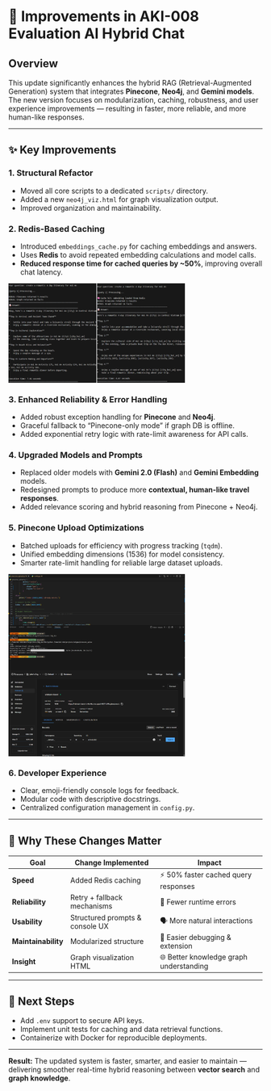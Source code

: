 # 🧠 Improvements in AKI-008 Evaluation AI Hybrid Chat

## Overview

This update significantly enhances the hybrid RAG (Retrieval-Augmented Generation) system that integrates **Pinecone**, **Neo4j**, and **Gemini models**. The new version focuses on modularization, caching, robustness, and user experience improvements — resulting in faster, more reliable, and more human-like responses.

---

## ✨ Key Improvements

### 1. Structural Refactor

- Moved all core scripts to a dedicated `scripts/` directory.
- Added a new `neo4j_viz.html` for graph visualization output.
- Improved organization and maintainability.

### 2. Redis-Based Caching

- Introduced `embeddings_cache.py` for caching embeddings and answers.
- Uses **Redis** to avoid repeated embedding calculations and model calls.
- **Reduced response time for cached queries by ~50%**, improving overall chat latency.

<img src='img/photo-collage.png.png' width="350" align="center">

### 3. Enhanced Reliability & Error Handling

- Added robust exception handling for **Pinecone** and **Neo4j**.
- Graceful fallback to “Pinecone-only mode” if graph DB is offline.
- Added exponential retry logic with rate-limit awareness for API calls.

### 4. Upgraded Models and Prompts

- Replaced older models with **Gemini 2.0 (Flash)** and **Gemini Embedding** models.
- Redesigned prompts to produce more **contextual, human-like travel responses**.
- Added relevance scoring and hybrid reasoning from Pinecone + Neo4j.

### 5. Pinecone Upload Optimizations

- Batched uploads for efficiency with progress tracking (`tqdm`).
- Unified embedding dimensions (1536) for model consistency.
- Smarter rate-limit handling for reliable large dataset uploads.

<img src='img/Screenshot 2025-10-22 203600.png' width="350" align="center">

<img src='img/Screenshot 2025-10-22 203627.png' width="350" align="center">

### 6. Developer Experience

- Clear, emoji-friendly console logs for feedback.
- Modular code with descriptive docstrings.
- Centralized configuration management in `config.py`.

---

## 🚀 Why These Changes Matter

| Goal                | Change Implemented              | Impact                                  |
| ------------------- | ------------------------------- | --------------------------------------- |
| **Speed**           | Added Redis caching             | ⚡ 50% faster cached query responses    |
| **Reliability**     | Retry + fallback mechanisms     | 🧱 Fewer runtime errors                 |
| **Usability**       | Structured prompts & console UX | 🗣️ More natural interactions            |
| **Maintainability** | Modularized structure           | 🧩 Easier debugging & extension         |
| **Insight**         | Graph visualization HTML        | 🌐 Better knowledge graph understanding |

---

## 🧭 Next Steps

- Add `.env` support to secure API keys.
- Implement unit tests for caching and data retrieval functions.
- Containerize with Docker for reproducible deployments.

---

**Result:**
The updated system is faster, smarter, and easier to maintain — delivering smoother real-time hybrid reasoning between **vector search** and **graph knowledge**.
